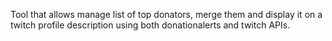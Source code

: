 Tool that allows manage list of top donators, merge them and display it on a twitch profile description using both donationalerts and twitch APIs.